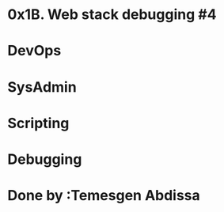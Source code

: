 # 0x1B. Web stack debugging #4
# DevOps
# SysAdmin
# Scripting
# Debugging
# Done by :Temesgen Abdissa
